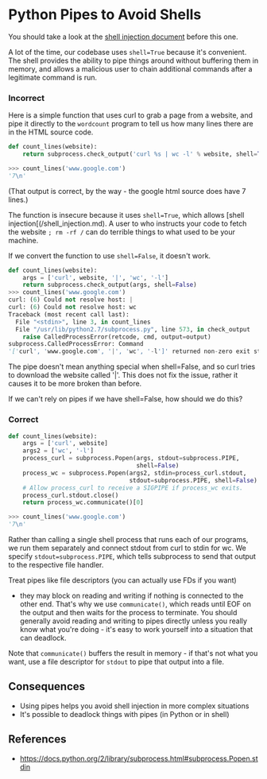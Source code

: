 Python Pipes to Avoid Shells
============================

You should take a look at the
[shell injection document](/shell_injection.md) before this one.

A lot of the time, our codebase uses `shell=True` because it's
convenient. The shell provides the ability to pipe things around
without buffering them in memory, and allows a malicious user to chain
additional commands after a legitimate command is run.


### Incorrect

Here is a simple function that uses curl to grab a page from a website,
and pipe it directly to the `wordcount` program to tell us how many
lines there are in the HTML source code.

```python
def count_lines(website):
    return subprocess.check_output('curl %s | wc -l' % website, shell=True)

>>> count_lines('www.google.com')
'7\n'

```

(That output is correct, by the way - the google html source does have
7 lines.)

The function is insecure because it uses `shell=True`, which allows
[shell injection[(/shell_injection.md). A user to who instructs your
code to fetch the website `; rm -rf /` can do terrible things to what
used to be your machine.

If we convert the function to use `shell=False`, it doesn't work.

```python
def count_lines(website):
    args = ['curl', website, '|', 'wc', '-l']
    return subprocess.check_output(args, shell=False)
>>> count_lines('www.google.com')
curl: (6) Could not resolve host: |
curl: (6) Could not resolve host: wc
Traceback (most recent call last):
  File "<stdin>", line 3, in count_lines
  File "/usr/lib/python2.7/subprocess.py", line 573, in check_output
    raise CalledProcessError(retcode, cmd, output=output)
subprocess.CalledProcessError: Command
'['curl', 'www.google.com', '|', 'wc', '-l']' returned non-zero exit status 6
```

The pipe doesn't mean anything special when shell=False, and so curl
tries to download the website called '|'. This does not fix the issue,
rather it causes it to be more broken than before.

If we can't rely on pipes if we have shell=False, how should we do this?


### Correct

```python
def count_lines(website):
    args = ['curl', website]
    args2 = ['wc', '-l']
    process_curl = subprocess.Popen(args, stdout=subprocess.PIPE,
                                    shell=False)
    process_wc = subprocess.Popen(args2, stdin=process_curl.stdout,
                                  stdout=subprocess.PIPE, shell=False)
    # Allow process_curl to receive a SIGPIPE if process_wc exits.
    process_curl.stdout.close()
    return process_wc.communicate()[0]

>>> count_lines('www.google.com')
'7\n'
```

Rather than calling a single shell process that runs each of our
programs, we run them separately and connect stdout from curl to stdin
for wc. We specify `stdout=subprocess.PIPE`, which tells subprocess to
send that output to the respective file handler.

Treat pipes like file descriptors (you can actually use FDs if you want)
- they may block on reading and writing if nothing is connected to the
other end. That's why we use `communicate()`, which reads until EOF on
the output and then waits for the process to terminate. You should
generally avoid reading and writing to pipes directly unless you really
know what you're doing - it's easy to work yourself into a situation
that can deadlock.

Note that `communicate()` buffers the result in memory - if that's not
what you want, use a file descriptor for `stdout` to pipe that output
into a file.


## Consequences
  
* Using pipes helps you avoid shell injection in more complex situations
* It's possible to deadlock things with pipes (in Python or in shell)


## References

* https://docs.python.org/2/library/subprocess.html#subprocess.Popen.stdin
